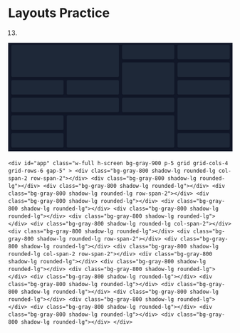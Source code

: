 # Layouts Practice

13.

![Layout 13](src/img/layout-13.png)

`<div
      id="app"
      class="w-full h-screen bg-gray-900 p-5 grid grid-cols-4 grid-rows-6 gap-5"
    >
      <div class="bg-gray-800 shadow-lg rounded-lg col-span-2 row-span-2"></div>
      <div class="bg-gray-800 shadow-lg rounded-lg"></div>
      <div class="bg-gray-800 shadow-lg rounded-lg"></div>
      <div class="bg-gray-800 shadow-lg rounded-lg row-span-2"></div>
      <div class="bg-gray-800 shadow-lg rounded-lg"></div>
      <div class="bg-gray-800 shadow-lg rounded-lg"></div>
      <div class="bg-gray-800 shadow-lg rounded-lg"></div>
      <div class="bg-gray-800 shadow-lg rounded-lg"></div>
      <div class="bg-gray-800 shadow-lg rounded-lg col-span-2"></div>
      <div class="bg-gray-800 shadow-lg rounded-lg"></div>
      <div class="bg-gray-800 shadow-lg rounded-lg row-span-2"></div>
      <div class="bg-gray-800 shadow-lg rounded-lg"></div>
      <div class="bg-gray-800 shadow-lg rounded-lg col-span-2 row-span-2"></div>
      <div class="bg-gray-800 shadow-lg rounded-lg"></div>
      <div class="bg-gray-800 shadow-lg rounded-lg"></div>
      <div class="bg-gray-800 shadow-lg rounded-lg"></div>
      <div class="bg-gray-800 shadow-lg rounded-lg"></div>
      <div class="bg-gray-800 shadow-lg rounded-lg"></div>
      <div class="bg-gray-800 shadow-lg rounded-lg"></div>
      <div class="bg-gray-800 shadow-lg rounded-lg"></div>
      <div class="bg-gray-800 shadow-lg rounded-lg"></div>
      <div class="bg-gray-800 shadow-lg rounded-lg"></div>
      <div class="bg-gray-800 shadow-lg rounded-lg"></div>
      <div class="bg-gray-800 shadow-lg rounded-lg"></div>
    </div>
`
